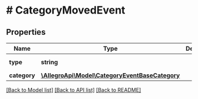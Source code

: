 # # CategoryMovedEvent

## Properties

Name | Type | Description | Notes
------------ | ------------- | ------------- | -------------
**type** | **string** |  | [default to 'CATEGORY_MOVED']
**category** | [**\AllegroApi\Model\CategoryEventBaseCategory**](CategoryEventBaseCategory.md) |  |

[[Back to Model list]](../../README.md#models) [[Back to API list]](../../README.md#endpoints) [[Back to README]](../../README.md)
